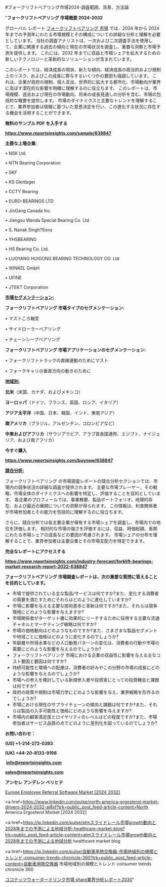 #フォークリフトベアリング市場2024-調査範囲、背景、方法論

"<strong>フォークリフトベアリング 市場概要 2024-2032</strong>

グローバル レポート <a href=https://www.reportsinsights.com/sample/638847>フォークリフトベアリング 市場</a> では、2024 年から 2024 年までの予測年にわたる市場規模とその構成についての詳細な分析と理解を必要としています。 当社の調査アナリストは、一次および二次調査手法を使用して、企業に関連する過去の傾向と現在の市場状況を調査し、重要な洞察と市場予測を提供します。 これには、2032 年までに収益と市場シェアを拡大​​するための新しいテクノロジーと革新的なソリューションが含まれています。

このレポートでは、経済成長の現状、新たな傾向、経済成長の政治的および規制上のリスク、およびこの成長に寄与するいくつかの要因も強調しています。 これは、企業が政府の規制、個人支出、世界的に拡大する都市化、市場動向が業界に及ぼす潜在的な影響を明確に理解するのに役立ちます。 このレポートは、市場規模、過去および現在の市場動向、将来の成長見通しの分析を含む、市場の包括的な概要を提供します。 市場のダイナミクスと主要なトレンドを理解することで、業界参加者は情報に基づいた意思決定を行い、この進化する状況に存在する機会を活用することができます。

<strong><b>無料のサンプル PDF を入手する</b></strong>

<a href=https://www.reportsinsights.com/sample/638847><strong><u>https://www.reportsinsights.com/sample/638847</u></strong></a>

<strong>主要な上場企業:</strong>

• NSK Ltd.

• NTN Bearing Corporation

• SKF

• KS Gleitlager

• CCTY Bearing

• EURO-BEARINGS LTD

• JinGang Canada Inc.

• Jiangsu Wanda Special Bearing Co. Ltd

• S. Nanak Singh?Sons

• YHSBEARING

• HS Bearing Co. Ltd.

• LUOYANG HUIGONG BEARING TECHNOLOGY CO. Ltd

• WINKEL GmbH

• UFINE

• JTEKT Corporation

<strong><u>市場セグメンテーション</u></strong><strong><u>:</u></strong>

<strong>フォークリフトベアリング 市場タイプのセグメンテーション:</strong>

• マストころ軸受

• サイドローラーベアリング

• チェーンシーブベアリング

<strong>フォークリフトベアリング 市場アプリケーションのセグメンテーション:</strong>

• フォークリフトトラックの直線運動のためにマスト

• フォークキャリの垂直方向の動きのために

<strong><u>地域別</u></strong><strong><u>:</u></strong>

<strong>北米</strong>（米国、カナダ、およびメキシコ）

<strong>ヨーロッパ</strong>（ドイツ、フランス、英国、ロシア、イタリア）

<strong>アジア太平洋</strong>（中国、日本、韓国、インド、東南アジア）

<strong>南アメリカ</strong>（ブラジル、アルゼンチン、コロンビアなど）

<strong>中東およびアフリカ</strong>（サウジアラビア、アラブ首長国連邦、エジプト、ナイジェリア、および南アフリカ）

<strong>今すぐ購入</strong>

<a href=https://www.reportsinsights.com/buynow/638847><strong><u>https://www.reportsinsights.com/buynow/638847</u></strong></a>

<strong><u>競合分析:</u></strong>

フォークリフトベアリング の市場調査レポートの競合分析セクションでは、市場内の競争状況の詳細な調査が提供されます。 主要な市場プレーヤー、その戦略、市場全体のダイナミクスへの影響を特定し、評価することを目的としています。 各企業のプロフィールでは、事業概要、製品ポートフォリオ、地理的存在、および最近の展開についての洞察が得られます。 この情報は、利害関係者が市場参加者とその能力を包括的に理解するのに役立ちます。

さらに、競合分析では各主要企業が保有する市場シェアを調査し、市場内での地位を評価します。 相対的な市場の強さを評価するには、収益、時価総額、長期にわたる市場シェアの成長などの要因が考慮されます。 市場シェアの分布を理解することで、業界参加者は主要企業とその市場支配力を特定できます。

<strong>完全なレポートにアクセスする</strong>

<a href=https://www.reportsinsights.com/industry-forecast/forklift-bearings-market-research-report-2022-638847><strong><u><b>https://www.reportsinsights.com/industry-forecast/forklift-bearings-market-research-report-2022-638847</b></u></strong></a>

<strong><b>フォークリフトベアリング 市場調査レポートは、次の重要な質問に答えることを目的としています。</b></strong>
<ul>
  <li>市場で提供されている主な製品/サービスは何ですか?また、変化する消費者の需要を満たすためにそれらはどのように進化していますか?</li>
  <li>市場に影響を与える主要な技術進歩と革新は何ですか?また、それらは競争環境にどのような影響を与えますか?</li>
  <li>市場関係者がターゲット層に効果的にリーチするために採用する主要な流通チャネルとマーケティング戦略は何ですか?</li>
  <li>市場の価格動向はどのようなものですか?また、さまざまな製品セグメントや地域ごとに価格はどのように変化するのでしょうか?</li>
  <li>年齢層や所得水準などの人口動態パターンの変化は、消費者の行動や市場の需要にどのような影響を与えるのでしょうか?</li>
  <li>フォークリフトベアリング 市場における企業の収益性に影響を与える主なコスト要因と要因は何ですか?</li>
  <li>持続可能性と環境への配慮は、消費者の好みやこの分野の市場の成長にどのような影響を与えるのでしょうか?</li>
  <li>市場への参入を検討している新規参入者や投資家にとっての投資機会と課題は何ですか?</li>
  <li>政府の政策や規制は市場力学にどのような影響を与え、業界戦略を形作るのでしょうか?</li>
  <li>市場における現在のサプライチェーンの傾向と課題は何ですか?また、それらは製品の入手可能性と価格にどのような影響を与えますか?</li>
  <li>市場内の顧客満足度とロイヤリティのレベルはどの程度ですか?また、市場参加者はサービス品質の点でどのように差別化を図っているのでしょうか?</li>
</ul>
<strong>お問い合わせ：</strong>

<strong>(US) +1-214-272-0393</strong>

<strong>(UK) +44-20-8133-9198</strong>

<strong> </strong><a href=info@reportsinsights.com><strong><u>info@reportsinsights.com</u></strong></a>

<a href=sales@reportsinsights.com><strong><u>sales@reportsinsights.com</u></strong></a>

<strong>アンセレ アンデレン ベリヒテ</strong>

<a href=https://www.linkedin.com/pulse/europe-employee-referral-software-markets-strategic-0rehf/>Europe Employee Referral Software Market [2024 2032]</a>

<a href=https://www.linkedin.com/pulse/north-america-ergosterol-market-drivers-2024-2032-aj8xf?trk=public_post_feed-article-content>North America Ergosterol Market [2024 2032]</a>

<a href=https://jp.linkedin.com/pulse/atmスライドレール市場growth動向と2028年までの予測による地域分析-healthcare-market-blog?trk=public_post_feed-article-content>atmスライドレール市場growth動向と2028年までの予測による地域分析 healthcare market blog</a>

<a href=https://jp.linkedin.com/pulse/自動車用熱交換器-市場地域別の規模とトレンド-consumer-trends-chronicle-360?trk=public_post_feed-article-content>自動車用熱交換器 市場地域別の規模とトレンド consumer trends chronicle 360</a>

<a href=https://www.linkedin.com/pulse/ココナッツウォータードリンク市場-share業界分析レポート2030-reports-insights-expert-s41lf/>ココナッツウォータードリンク市場 share業界分析レポート2030</a>"
